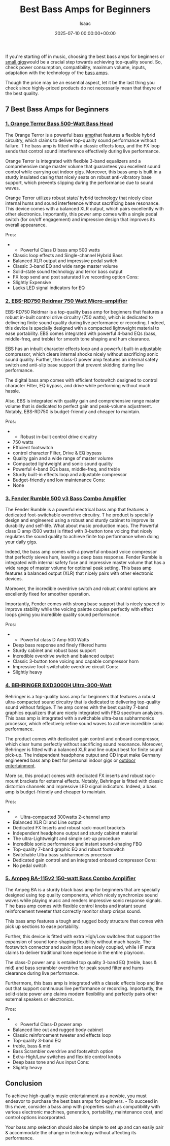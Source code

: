 ﻿---
title: Best Bass Amps for Beginners
description: If you're starting off in music, choosing the best bass amps for beginners or small gigs would be a crucial step towards achieving top-quality sound. So,...
slug: /best-bass-amps-for-beginners/
date: 2025-07-10 00:00:00+00:00
lastmod: 2025-07-10 00:00:00+03:00
author: Isaac
categories:
- Product Reviews
- Studio
tags:
- product-reviews
- amp
- beginner
layout: post
---

If you're starting off in music, choosing the best bass amps for beginners or [small gigs](https://pestpolicy.com/best-bass-amps-for-small-gigs/)would be a crucial step towards achieving top-quality sound. So, check power consumption, compatibility, maximum volume, inputs, adaptation with the technology of the [bass amps](https://en.wikipedia.org/wiki/Bass_amplifier).

Though the price may be an essential aspect, let it be the last thing you check since highly-priced products do not necessarily mean that theyre of the best quality.

##  7 Best Bass Amps for Beginners

###  [1. Orange Terror Bass 500-Watt Bass Head](https://www.amazon.com/dp/B07HRW7DBC/?tag=p-policy-20)

The Orange Terror is a powerful bass [amp](https://pestpolicy.com/best-bass-amps-for-metal/)that features a flexible hybrid circuitry, which claims to deliver top-quality sound performance without failure. T he bass amp is fitted with a classic effects loop, and the FX loop sends that control sound interference effectively during live performance.

Orange Terror is integrated with flexible 3-band equalizers and a comprehensive range master volume that guarantees you excellent sound control while carrying out indoor gigs. Moreover, this bass amp is built in a sturdy insulated casing that nicely seats on robust anti-vibratory base support, which prevents slipping during the performance due to sound waves.

Orange Terror utilizes robust state/ hybrid technology that nicely clear internal hums and sound interference without sacrificing base resonance. This device comes with a balanced XLR output, which pairs excellently with other electronics. Importantly, this power amp comes with a single pedal switch (for on/off engagement) and impressive design that improves its overall appearance.


Pros:
- - Powerful Class D bass amp 500 watts
- Classic loop effects and Single-channel Hybrid Bass
- Balanced XLR output and impressive pedal switch
- Classic 3-band EQ and wide range master volume
- Solid-state sound technology and terror bass output
- FX loop send and post saturated live recording option Cons:
- Slightly Expensive
- Lacks LED signal indicators for EQ


###  [2. EBS-RD750 Reidmar 750 Watt Micro-amplifier](https://www.amazon.com/dp/B017BWN13W/?tag=p-policy-20)

EBS-RD750 Reidmar is a top-quality bass amp for beginners that features a robust in-built control drive circuitry (750 watts), which is dedicated to delivering finite sound quality during live performance or recording. I ndeed, this device is specially designed with a compacted lightweight material to ease portability. EBS comes integrated with powerful 4-band EQs (bass, middle-freq, and treble) for smooth tone shaping and hum clearance.

EBS has an inbuilt character effects loop and a powerful built-in adjustable compressor, which clears internal shocks nicely without sacrificing sonic sound quality. Further, the class-D power amp features an internal safety switch and anti-slip base support that prevent skidding during live performance.

The digital bass amp comes with efficient footswitch designed to control character Filter, EQ bypass, and drive while performing without much hassle.

Also, EBS is integrated with quality gain and comprehensive range master volume that is dedicated to perfect gain and peak-volume adjustment. Notably, EBS-RD750 is budget-friendly and cheaper to maintain.


Pros:
- - Robust in-built control drive circuitry
- 750 watts
- Efficient footswitch
- control character Filter, Drive & EQ bypass
- Quality gain and a wide range of master volume
- Compacted lightweight and sonic sound quality
- Powerful 4-band EQs bass, middle-freq, and treble
- Sturdy built-in effects loop and adjustable compressor
- Budget-friendly and low maintenance Cons:
- None


###  [3. Fender Rumble 500 v3 Bass Combo Amplifier](https://www.amazon.com/dp/B00HWINPLO/?tag=p-policy-20)

The Fender Rumble is a powerful electrical bass amp that features a dedicated foot-switchable overdrive circuitry. T he product is specially design and engineered using a robust and sturdy cabinet to improve its durability and self-life. What about music production macs. The Powerful class D amp (500 watts) is fitted with 3-button tone voicing that nicely regulates the sound quality to achieve finite top performance when doing your daily gigs.

Indeed, the bass amp comes with a powerful onboard voice compressor that perfectly sieves hum, leaving a deep bass response. Fender Rumble is integrated with internal safety fuse and impressive master volume that has a wide range of master volume for optional peak setting. This bass amp features a balanced output (XLR) that nicely pairs with other electronic devices.

Moreover, the incredible overdrive switch and robust control options are excellently fixed for smoother operation.

Importantly, Fender comes with strong base support that is nicely spaced to improve stability while the voicing palette couples perfectly with effect loops giving you incredible quality sound performance.


Pros:
- - Powerful class D Amp 500 Watts
- Deep bass response and finely filtered hums
- Sturdy cabinet and robust bass support
- Incredible overdrive switch and balanced output
- Classic 3-button tone voicing and capable compressor horn
- Impressive foot-switchable overdrive circuit Cons:
- Slightly heavy


###  [4. BEHRINGER BXD3000H Ultra-300-Watt](https://www.amazon.com/dp/B008O516JM/?tag=p-policy-20)

Behringer is a top-quality bass amp for beginners that features a robust ultra-compacted sound circuitry that is dedicated to delivering top-quality sound without fatigue. T he amp comes with the best quality 7-band graphics equalizers that are nicely integrated with FBQ spectrum analyzers. This bass amp is integrated with a switchable ultra-bass subharmonics processor, which effectively refine sound waves to achieve incredible sonic performance.

The product comes with dedicated gain control and onboard compressor, which clear hums perfectly without sacrificing sound resonance. Moreover, Behringer is fitted with a balanced XLR and line output best for finite sound pick-up. The independent headphone output and CD input make Germany engineered bass amp best for personal indoor gigs or [outdoor entertainment](https://pestpolicy.com/best-camera-for-concerts/).

More so, this product comes with dedicated FX inserts and robust rack-mount brackets for external effects. Notably, Behringer is fitted with classic distortion channels and impressive LED signal indicators. Indeed, a bass amp is budget-friendly and cheaper to maintain.


Pros:
- - Ultra-compacted 300watts 2-channel amp
- Balanced XLR DI and Line output
- Dedicated FX Inserts and robust rack-mount brackets
- Independent headphone output and sturdy cabinet material
- The ultra-Lightweight and simple set-up procedure
- Incredible sonic performance and instant sound-shaping FBQ
- Top-quality 7-band graphic EQ and robust footswitch
- Switchable Ultra bass subharmonics processor
- Dedicated gain control and an integrated onboard compressor Cons:
- No pedal switch


###  [5. Ampeg BA-115v2 150-watt Bass Combo Amplifier](https://www.amazon.com/dp/B07GDBDCRN/?tag=p-policy-20)

The Ampeg BA is a sturdy black bass amp for beginners that are specially designed using top quality components, which nicely synchronize sound waves while playing music and renders impressive sonic response signals. T he bass amp comes with flexible control knobs and instant sound reinforcement tweeter that correctly monitor sharp crisps sound.

This bass amp features a tough and rugged body structure that comes with pick up sections to ease portability.

Further, this device is fitted with extra High/Low switches that support the expansion of sound tone-shaping flexibility without much hassle. The footswitch connector and auxin input are nicely coupled, while HF mute claims to deliver traditional tone experience in the entire playroom.

The class-D power amp is entailed top quality 3-band EQ (treble, bass & mid) and bass scrambler overdrive for peak sound filter and hums clearance during live performance.

Furthermore, this bass amp is integrated with a classic effects loop and line out that support continuous live performance or recording. Importantly, the solid-state power amp claims modern flexibility and perfectly pairs other external speakers or electronics.


Pros:
- - Powerful Class-D power amp
- Balanced line out and rugged body cabinet
- Classic reinforcement tweeter and effects loop
- Top-quality 3-band EQ
- treble, bass & mid
- Bass Scrambler overdrive and footswitch option
- Extra-High/Low switches and flexible control knobs
- Deep bass tone and Aux input Cons:
- Slightly heavy


##  Conclusion

To achieve high-quality music entertainment as a newbie, you must endeavor to purchase the best bass amps for beginners. - To succeed in this move, consider a bass amp with properties such as compatibility with various electronic machines, generation, portability, maintenance cost, and control options incorporated.

Your bass amp selection should also be simple to set up and can easily pair & accommodate the change in technology without affecting its performance.


